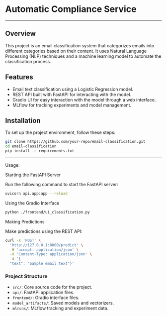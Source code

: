 # Automatic Compliance Service

---


## Overview
This project is an email classification system that categorizes emails into different categories based on their content. It uses Natural Language Processing (NLP) techniques and a machine learning model to automate the classification process.

## Features
- Email text classification using a Logistic Regression model.
- REST API built with FastAPI for interacting with the model.
- Gradio UI for easy interaction with the model through a web interface.
- MLflow for tracking experiments and model management.

## Installation
To set up the project environment, follow these steps:

```bash
git clone https://github.com/your-repo/email-classification.git
cd email-classification
pip install -r requirements.txt
```

---

Usage:

Starting the FastAPI Server

Run the following command to start the FastAPI server:

```bash
uvicorn api.app:app --reload
```

Using the Gradio Interface

```bash
python ./frontend/ui_classification.py
```

Making Predictions

Make predictions using the REST API:

```bash
curl -X 'POST' \
  'http://127.0.0.1:8000/predict' \
  -H 'accept: application/json' \
  -H 'Content-Type: application/json' \
  -d '{
  "text": "Sample email text"}'
```

### Project Structure

* `src/`: Core source code for the project.
* `api/`: FastAPI application files.
* `frontend/`: Gradio interface files.
* `model_artifacts/`: Saved models and vectorizers.
* `mlruns/`: MLflow tracking and experiment data.

